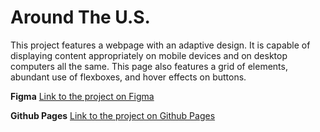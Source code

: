 # Around The U.S.

This project features a webpage with an adaptive design. It is capable of displaying content appropriately on mobile devices and on desktop computers all the same. This page also features a grid of elements, abundant use of flexboxes, and hover effects on buttons.

**Figma**
[Link to the project on Figma](https://www.figma.com/file/ii4xxsJ0ghevUOcssTlHZv/Sprint-3%3A-Around-the-US?node-id=0%3A1)

**Github Pages**
[Link to the project on Github Pages](https://penguinaz.github.io/se_project_aroundtheus)
